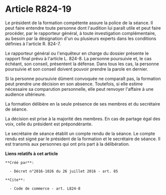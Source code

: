 # Article R824-19

Le président de la formation compétente assure la police de la séance. Il peut faire entendre toute personne dont l'audition
lui paraît utile et peut faire procéder, par le rapporteur général, à toute investigation complémentaire, au besoin par la
désignation d'un ou plusieurs experts dans les conditions définies à l'article R. 824-7. 

Le rapporteur général ou l'enquêteur en charge du dossier présente le rapport final prévu à l'article L. 824-8. La personne
poursuivie et, le cas échéant, son conseil, présentent la défense. Dans tous les cas, la personne poursuivie et son conseil
doivent pouvoir prendre la parole en dernier. 

Si la personne poursuivie dûment convoquée ne comparaît pas, la formation peut prendre une décision en son absence.
Toutefois, si elle estime nécessaire sa comparution personnelle, elle peut renvoyer l'affaire à une audience ultérieure. 

La formation délibère en la seule présence de ses membres et du secrétaire de séance. 

La décision est prise à la majorité des membres. En cas de partage égal des voix, celle du président est prépondérante. 

Le secrétaire de séance établit un compte rendu de la séance. Le compte rendu est signé par le président de la formation et
le secrétaire de séance. Il est transmis aux personnes qui ont pris part à la délibération.

**Liens relatifs à cet article**

	**Créé par**:

	  - Décret n°2016-1026 du 26 juillet 2016 - art. 85

	**Cite**:

	  - Code de commerce - art. L824-8

